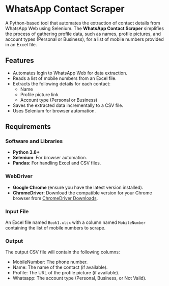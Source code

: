 # WhatsApp Contact Scraper

A Python-based tool that automates the extraction of contact details from WhatsApp Web using Selenium. 
The **WhatsApp Contact Scraper** simplifies the process of gathering profile data, such as names, profile pictures, 
and account types (Personal or Business), for a list of mobile numbers provided in an Excel file.

## Features

- Automates login to WhatsApp Web for data extraction.
- Reads a list of mobile numbers from an Excel file.
- Extracts the following details for each contact:
  - Name
  - Profile picture link
  - Account type (Personal or Business)
- Saves the extracted data incrementally to a CSV file.
- Uses Selenium for browser automation.

## Requirements

### Software and Libraries
- **Python 3.8+**
- **Selenium**: For browser automation.
- **Pandas**: For handling Excel and CSV files.

### WebDriver
- **Google Chrome** (ensure you have the latest version installed).
- **ChromeDriver**: Download the compatible version for your Chrome browser from [ChromeDriver Downloads](https://chromedriver.chromium.org/downloads).

### Input File
An Excel file named `Book1.xlsx` with a column named `MobileNumber` containing the list of mobile numbers to scrape.

### Output
The output CSV file will contain the following columns:

- MobileNumber: The phone number.
- Name: The name of the contact (if available).
- Profile: The URL of the profile picture (if available).
- Whatsapp: The account type (Personal, Business, or Not Valid).


